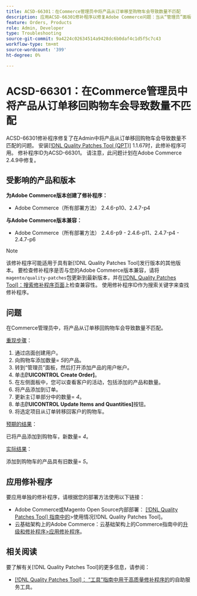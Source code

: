 ```yaml
---
title: ACSD-66301：在Commerce管理员中将产品从订单移至购物车会导致数量不匹配
description: 应用ACSD-66301修补程序以修复Adobe Commerce问题：当从“管理员”面板创建订单时，客户购物车中的产品在添加到订单后未删除。
feature: Orders, Products
role: Admin, Developer
type: Troubleshooting
source-git-commit: 9a4224c02634514a9428dc6b0daf4c1d5f5c7c43
workflow-type: tm+mt
source-wordcount: '399'
ht-degree: 0%

---
```



# ACSD-66301：在Commerce管理员中将产品从订单移回购物车会导致数量不匹配

ACSD-66301修补程序修复了在Admin中将产品从订单移回购物车会导致数量不匹配的问题。 安装[[!DNL Quality Patches Tool (QPT)]](/help/tools/quality-patches-tool/quality-patches-tool-to-self-serve-quality-patches.md) 1.1.67时，此修补程序可用。 修补程序ID为ACSD-66301。 请注意，此问题计划在Adobe Commerce 2.4.9中修复。

## 受影响的产品和版本

**为Adobe Commerce版本创建了修补程序：**

* Adobe Commerce（所有部署方法） 2.4.6-p10、2.4.7-p4

**与Adobe Commerce版本兼容：**

* Adobe Commerce（所有部署方法） 2.4.6-p9 - 2.4.6-p11、2.4.7-p4 - 2.4.7-p6

>[!NOTE]
>
>该修补程序可能适用于具有新[!DNL Quality Patches Tool]发行版本的其他版本。 要检查修补程序是否与您的Adobe Commerce版本兼容，请将`magento/quality-patches`包更新到最新版本，并在[[!DNL Quality Patches Tool]：搜索修补程序页面](https://experienceleague.adobe.com/tools/commerce-quality-patches/index.html)上检查兼容性。 使用修补程序ID作为搜索关键字来查找修补程序。

## 问题

在Commerce管理员中，将产品从订单移回购物车会导致数量不匹配。

<u>重现步骤</u>：

1. 通过店面创建用户。
2. 向购物车添加数量= *5*&#x200B;的产品。
3. 转到“管理员”面板，然后打开添加产品的用户帐户。
4. 单击&#x200B;**[!UICONTROL Create Order]**。
5. 在左侧面板中，您可以查看客户的活动，包括添加的产品和数量。
6. 将产品添加到订单。
7. 更新主订单部分中的数量= *4*。
8. 单击&#x200B;**[!UICONTROL Update Items and Quantities]**&#x200B;按钮。
9. 将选定项目从订单转移回客户的购物车。

<u>预期的结果</u>：

已将产品添加到购物车，新数量= *4*。

<u>实际结果</u>：

添加到购物车的产品具有旧数量= *5*。

## 应用修补程序

要应用单独的修补程序，请根据您的部署方法使用以下链接：

* Adobe Commerce或Magento Open Source内部部署： [[!DNL Quality Patches Tool] 指南中的](/help/tools/quality-patches-tool/usage.md)>使用情况[!DNL Quality Patches Tool]。
* 云基础架构上的Adobe Commerce：云基础架构上的Commerce指南中的[升级和修补程序>应用修补程序](https://experienceleague.adobe.com/docs/commerce-cloud-service/user-guide/develop/upgrade/apply-patches.html)。

## 相关阅读

要了解有关[!DNL Quality Patches Tool]的更多信息，请参阅：

* [[!DNL Quality Patches Tool]： “工具”指南中用于高质量修补程序的](/help/tools/quality-patches-tool/quality-patches-tool-to-self-serve-quality-patches.md)的自助服务工具。
